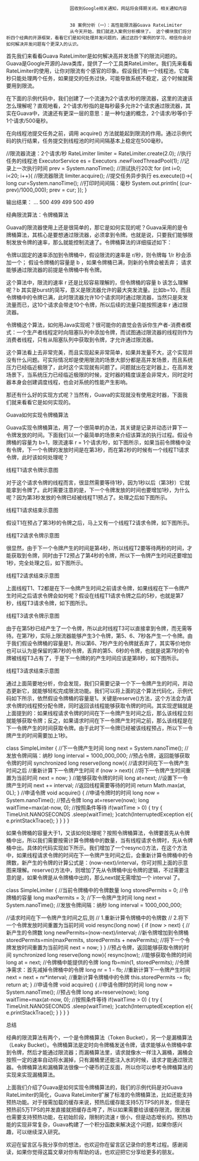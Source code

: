 
                            
                            因收到Google相关通知，网站将会择期关闭。相关通知内容
                            
                            
                            38 案例分析（一）：高性能限流器Guava RateLimiter
                            从今天开始，我们就进入案例分析模块了。 这个模块我们将分析四个经典的开源框架，看看它们是如何处理并发问题的，通过这四个案例的学习，相信你会对如何解决并发问题有个更深入的认识。

首先我们来看看Guava RateLimiter是如何解决高并发场景下的限流问题的。Guava是Google开源的Java类库，提供了一个工具类RateLimiter。我们先来看看RateLimiter的使用，让你对限流有个感官的印象。假设我们有一个线程池，它每秒只能处理两个任务，如果提交的任务过快，可能导致系统不稳定，这个时候就需要用到限流。

在下面的示例代码中，我们创建了一个流速为2个请求/秒的限流器，这里的流速该怎么理解呢？直观地看，2个请求/秒指的是每秒最多允许2个请求通过限流器，其实在Guava中，流速还有更深一层的意思：是一种匀速的概念，2个请求/秒等价于1个请求/500毫秒。

在向线程池提交任务之前，调用 acquire() 方法就能起到限流的作用。通过示例代码的执行结果，任务提交到线程池的时间间隔基本上稳定在500毫秒。

//限流器流速：2个请求/秒
RateLimiter limiter = 
  RateLimiter.create(2.0);
//执行任务的线程池
ExecutorService es = Executors
  .newFixedThreadPool(1);
//记录上一次执行时间
prev = System.nanoTime();
//测试执行20次
for (int i=0; i<20; i++){
  //限流器限流
  limiter.acquire();
  //提交任务异步执行
  es.execute(()->{
    long cur=System.nanoTime();
    //打印时间间隔：毫秒
    System.out.println(
      (cur-prev)/1000_000);
    prev = cur;
  });
}

输出结果：
...
500
499
499
500
499


经典限流算法：令牌桶算法

Guava的限流器使用上还是很简单的，那它是如何实现的呢？Guava采用的是令牌桶算法，其核心是要想通过限流器，必须拿到令牌。也就是说，只要我们能够限制发放令牌的速率，那么就能控制流速了。令牌桶算法的详细描述如下：


令牌以固定的速率添加到令牌桶中，假设限流的速率是 r/秒，则令牌每 1/r 秒会添加一个；
假设令牌桶的容量是 b ，如果令牌桶已满，则新的令牌会被丢弃；
请求能够通过限流器的前提是令牌桶中有令牌。


这个算法中，限流的速率 r 还是比较容易理解的，但令牌桶的容量 b 该怎么理解呢？b 其实是burst的简写，意义是限流器允许的最大突发流量。比如b=10，而且令牌桶中的令牌已满，此时限流器允许10个请求同时通过限流器，当然只是突发流量而已，这10个请求会带走10个令牌，所以后续的流量只能按照速率 r 通过限流器。

令牌桶这个算法，如何用Java实现呢？很可能你的直觉会告诉你生产者-消费者模式：一个生产者线程定时向阻塞队列中添加令牌，而试图通过限流器的线程则作为消费者线程，只有从阻塞队列中获取到令牌，才允许通过限流器。

这个算法看上去非常完美，而且实现起来非常简单，如果并发量不大，这个实现并没有什么问题。可实际情况却是使用限流的场景大部分都是高并发场景，而且系统压力已经临近极限了，此时这个实现就有问题了。问题就出在定时器上，在高并发场景下，当系统压力已经临近极限的时候，定时器的精度误差会非常大，同时定时器本身会创建调度线程，也会对系统的性能产生影响。

那还有什么好的实现方式呢？当然有，Guava的实现就没有使用定时器，下面我们就来看看它是如何实现的。

Guava如何实现令牌桶算法

Guava实现令牌桶算法，用了一个很简单的办法，其关键是记录并动态计算下一令牌发放的时间。下面我们以一个最简单的场景来介绍该算法的执行过程。假设令牌桶的容量为 b=1，限流速率 r = 1个请求/秒，如下图所示，如果当前令牌桶中没有令牌，下一个令牌的发放时间是在第3秒，而在第2秒的时候有一个线程T1请求令牌，此时该如何处理呢？



线程T1请求令牌示意图

对于这个请求令牌的线程而言，很显然需要等待1秒，因为1秒以后（第3秒）它就能拿到令牌了。此时需要注意的是，下一个令牌发放的时间也要增加1秒，为什么呢？因为第3秒发放的令牌已经被线程T1预占了。处理之后如下图所示。



线程T1请求结束示意图

假设T1在预占了第3秒的令牌之后，马上又有一个线程T2请求令牌，如下图所示。



线程T2请求令牌示意图

很显然，由于下一个令牌产生的时间是第4秒，所以线程T2要等待两秒的时间，才能获取到令牌，同时由于T2预占了第4秒的令牌，所以下一令牌产生时间还要增加1秒，完全处理之后，如下图所示。



线程T2请求结束示意图

上面线程T1、T2都是在下一令牌产生时间之前请求令牌，如果线程在下一令牌产生时间之后请求令牌会如何呢？假设在线程T1请求令牌之后的5秒，也就是第7秒，线程T3请求令牌，如下图所示。



线程T3请求令牌示意图

由于在第5秒已经产生了一个令牌，所以此时线程T3可以直接拿到令牌，而无需等待。在第7秒，实际上限流器能够产生3个令牌，第5、6、7秒各产生一个令牌。由于我们假设令牌桶的容量是1，所以第6、7秒产生的令牌就丢弃了，其实等价地你也可以认为是保留的第7秒的令牌，丢弃的第5、6秒的令牌，也就是说第7秒的令牌被线程T3占有了，于是下一令牌的的产生时间应该是第8秒，如下图所示。



线程T3请求结束示意图

通过上面简要地分析，你会发现，我们只需要记录一个下一令牌产生的时间，并动态更新它，就能够轻松完成限流功能。我们可以将上面的这个算法代码化，示例代码如下所示，依然假设令牌桶的容量是1。关键是reserve()方法，这个方法会为请求令牌的线程预分配令牌，同时返回该线程能够获取令牌的时间。其实现逻辑就是上面提到的：如果线程请求令牌的时间在下一令牌产生时间之后，那么该线程立刻就能够获取令牌；反之，如果请求时间在下一令牌产生时间之前，那么该线程是在下一令牌产生的时间获取令牌。由于此时下一令牌已经被该线程预占，所以下一令牌产生的时间需要加上1秒。

class SimpleLimiter {
  //下一令牌产生时间
  long next = System.nanoTime();
  //发放令牌间隔：纳秒
  long interval = 1000_000_000;
  //预占令牌，返回能够获取令牌的时间
  synchronized long reserve(long now){
    //请求时间在下一令牌产生时间之后
    //重新计算下一令牌产生时间
    if (now > next){
      //将下一令牌产生时间重置为当前时间
      next = now;
    }
    //能够获取令牌的时间
    long at=next;
    //设置下一令牌产生时间
    next += interval;
    //返回线程需要等待的时间
    return Math.max(at, 0L);
  }
  //申请令牌
  void acquire() {
    //申请令牌时的时间
    long now = System.nanoTime();
    //预占令牌
    long at=reserve(now);
    long waitTime=max(at-now, 0);
    //按照条件等待
    if(waitTime > 0) {
      try {
        TimeUnit.NANOSECONDS
          .sleep(waitTime);
      }catch(InterruptedException e){
        e.printStackTrace();
      }
    }
  }
}


如果令牌桶的容量大于1，又该如何处理呢？按照令牌桶算法，令牌要首先从令牌桶中出，所以我们需要按需计算令牌桶中的数量，当有线程请求令牌时，先从令牌桶中出。具体的代码实现如下所示。我们增加了一个resync()方法，在这个方法中，如果线程请求令牌的时间在下一令牌产生时间之后，会重新计算令牌桶中的令牌数，新产生的令牌的计算公式是：(now-next)/interval，你可对照上面的示意图来理解。reserve()方法中，则增加了先从令牌桶中出令牌的逻辑，不过需要注意的是，如果令牌是从令牌桶中出的，那么next就无需增加一个 interval 了。

class SimpleLimiter {
  //当前令牌桶中的令牌数量
  long storedPermits = 0;
  //令牌桶的容量
  long maxPermits = 3;
  //下一令牌产生时间
  long next = System.nanoTime();
  //发放令牌间隔：纳秒
  long interval = 1000_000_000;

  //请求时间在下一令牌产生时间之后,则
  // 1.重新计算令牌桶中的令牌数
  // 2.将下一个令牌发放时间重置为当前时间
  void resync(long now) {
    if (now > next) {
      //新产生的令牌数
      long newPermits=(now-next)/interval;
      //新令牌增加到令牌桶
      storedPermits=min(maxPermits, 
        storedPermits + newPermits);
      //将下一个令牌发放时间重置为当前时间
      next = now;
    }
  }
  //预占令牌，返回能够获取令牌的时间
  synchronized long reserve(long now){
    resync(now);
    //能够获取令牌的时间
    long at = next;
    //令牌桶中能提供的令牌
    long fb=min(1, storedPermits);
    //令牌净需求：首先减掉令牌桶中的令牌
    long nr = 1 - fb;
    //重新计算下一令牌产生时间
    next = next + nr*interval;
    //重新计算令牌桶中的令牌
    this.storedPermits -= fb;
    return at;
  }
  //申请令牌
  void acquire() {
    //申请令牌时的时间
    long now = System.nanoTime();
    //预占令牌
    long at=reserve(now);
    long waitTime=max(at-now, 0);
    //按照条件等待
    if(waitTime > 0) {
      try {
        TimeUnit.NANOSECONDS
          .sleep(waitTime);
      }catch(InterruptedException e){
        e.printStackTrace();
      }
    }
  }
}


总结

经典的限流算法有两个，一个是令牌桶算法（Token Bucket），另一个是漏桶算法（Leaky Bucket）。令牌桶算法是定时向令牌桶发送令牌，请求能够从令牌桶中拿到令牌，然后才能通过限流器；而漏桶算法里，请求就像水一样注入漏桶，漏桶会按照一定的速率自动将水漏掉，只有漏桶里还能注入水的时候，请求才能通过限流器。令牌桶算法和漏桶算法很像一个硬币的正反面，所以你可以参考令牌桶算法的实现来实现漏桶算法。

上面我们介绍了Guava是如何实现令牌桶算法的，我们的示例代码是对Guava RateLimiter的简化，Guava RateLimiter扩展了标准的令牌桶算法，比如还能支持预热功能。对于按需加载的缓存来说，预热后缓存能支持5万TPS的并发，但是在预热前5万TPS的并发直接就把缓存击垮了，所以如果需要给该缓存限流，限流器也需要支持预热功能，在初始阶段，限制的流速 r 很小，但是动态增长的。预热功能的实现非常复杂，Guava构建了一个积分函数来解决这个问题，如果你感兴趣，可以继续深入研究。

欢迎在留言区与我分享你的想法，也欢迎你在留言区记录你的思考过程。感谢阅读，如果你觉得这篇文章对你有帮助的话，也欢迎把它分享给更多的朋友。

                        
                        
                            